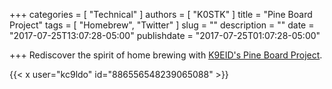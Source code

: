 +++
categories = [ "Technical" ]
authors = [ "K0STK" ]
title = "Pine Board Project"
tags = [ "Homebrew", "Twitter" ]
slug = ""
description = ""
date = "2017-07-25T13:07:28-05:00"
publishdate = "2017-07-25T01:07:28-05:00"

+++
Rediscover the spirit of home brewing with
[K9EID's Pine Board Project](https://heilsound.com/amateur-radio-post/the-pine-board-project/).

{{< x user="kc9ldo" id="886556548239065088" >}}
<!--more-->


